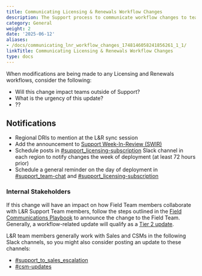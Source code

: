```yaml
---
title: Communicating Licensing & Renewals Workflow Changes
description: The Support process to communicate workflow changes to team members
category: General
weight: 2
date: '2025-06-12'
aliases:
- /docs/communicating_lnr_workflow_changes_1748146058241856261_1_1/
linkTitle: Communicating Licensing & Renewals Workflow Changes
type: docs
---
```


When modifications are being made to any Licensing and Renewals workflows, consider the following:

- Will this change impact teams outside of Support?
- What is the urgency of this update?
- ??

## Notifications

- Regional DRIs to mention at the L&R sync session
- Add the announcement to [Support Week-In-Review (SWIR)](/handbook/support/#support-week-in-review)
- Schedule posts in [#support_licensing-subscription](https://gitlab.slack.com/archives/C018C623KBJ) Slack channel
in each region to notify changes the week of deployment (at least 72 hours prior)
- Schedule a general reminder on the day of deployment in [#support_team-chat](https://gitlab.slack.com/archives/CCBJYEWAW) and [#support_licensing-subscription](https://gitlab.slack.com/archives/C018C623KBJ)

### Internal Stakeholders

If this change will have an impact on how Field Team members collaborate with L&R
Support Team members, follow the steps outlined in the [Field Communications Playbook](/handbook/sales/field-communications/#field-communications-playbook)
to announce the change to the Field Team. Generally, a workflow-related update will qualify as a [Tier 2 update](/handbook/sales/field-communications/#tier-2-update).

L&R team members generally work with Sales and CSMs in the following Slack channels, so you might also
consider posting an update to these channels:

- [#support_to_sales_escalation](https://gitlab.slack.com/archives/C011JT165J5)
- [#csm-updates](https://gitlab.slack.com/archives/C01QETPR7B6)
